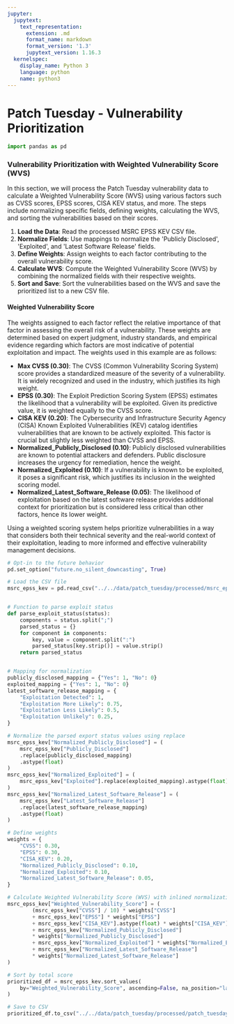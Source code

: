 ```yaml
---
jupyter:
  jupytext:
    text_representation:
      extension: .md
      format_name: markdown
      format_version: '1.3'
      jupytext_version: 1.16.3
  kernelspec:
    display_name: Python 3
    language: python
    name: python3
---
```


# Patch Tuesday - Vulnerability Prioritization

```python
import pandas as pd
```

### Vulnerability Prioritization with Weighted Vulnerability Score (WVS)

In this section, we will process the Patch Tuesday vulnerability data to calculate a Weighted Vulnerability Score (WVS) using various factors such as CVSS scores, EPSS scores, CISA KEV status, and more. The steps include normalizing specific fields, defining weights, calculating the WVS, and sorting the vulnerabilities based on their scores.

1. **Load the Data**: Read the processed MSRC EPSS KEV CSV file.
2. **Normalize Fields**: Use mappings to normalize the 'Publicly Disclosed', 'Exploited', and 'Latest Software Release' fields.
3. **Define Weights**: Assign weights to each factor contributing to the overall vulnerability score.
4. **Calculate WVS**: Compute the Weighted Vulnerability Score (WVS) by combining the normalized fields with their respective weights.
5. **Sort and Save**: Sort the vulnerabilities based on the WVS and save the prioritized list to a new CSV file.

#### Weighted Vulnerability Score

The weights assigned to each factor reflect the relative importance of that factor in assessing the overall risk of a vulnerability. These weights are determined based on expert judgment, industry standards, and empirical evidence regarding which factors are most indicative of potential exploitation and impact. The weights used in this example are as follows:

- **Max CVSS (0.30)**: The CVSS (Common Vulnerability Scoring System) score provides a standardized measure of the severity of a vulnerability. It is widely recognized and used in the industry, which justifies its high weight.
- **EPSS (0.30)**: The Exploit Prediction Scoring System (EPSS) estimates the likelihood that a vulnerability will be exploited. Given its predictive value, it is weighted equally to the CVSS score.
- **CISA KEV (0.20)**: The Cybersecurity and Infrastructure Security Agency (CISA) Known Exploited Vulnerabilities (KEV) catalog identifies vulnerabilities that are known to be actively exploited. This factor is crucial but slightly less weighted than CVSS and EPSS.
- **Normalized_Publicly_Disclosed (0.10)**: Publicly disclosed vulnerabilities are known to potential attackers and defenders. Public disclosure increases the urgency for remediation, hence the weight.
- **Normalized_Exploited (0.10)**: If a vulnerability is known to be exploited, it poses a significant risk, which justifies its inclusion in the weighted scoring model.
- **Normalized_Latest_Software_Release (0.05)**: The likelihood of exploitation based on the latest software release provides additional context for prioritization but is considered less critical than other factors, hence its lower weight.

Using a weighted scoring system helps prioritize vulnerabilities in a way that considers both their technical severity and the real-world context of their exploitation, leading to more informed and effective vulnerability management decisions.

```python
# Opt-in to the future behavior
pd.set_option("future.no_silent_downcasting", True)

# Load the CSV file
msrc_epss_kev = pd.read_csv("../../data/patch_tuesday/processed/msrc_epss_kev.csv")


# Function to parse exploit status
def parse_exploit_status(status):
    components = status.split(";")
    parsed_status = {}
    for component in components:
        key, value = component.split(":")
        parsed_status[key.strip()] = value.strip()
    return parsed_status


# Mapping for normalization
publicly_disclosed_mapping = {"Yes": 1, "No": 0}
exploited_mapping = {"Yes": 1, "No": 0}
latest_software_release_mapping = {
    "Exploitation Detected": 1,
    "Exploitation More Likely": 0.75,
    "Exploitation Less Likely": 0.5,
    "Exploitation Unlikely": 0.25,
}

# Normalize the parsed export status values using replace
msrc_epss_kev["Normalized_Publicly_Disclosed"] = (
    msrc_epss_kev["Publicly_Disclosed"]
    .replace(publicly_disclosed_mapping)
    .astype(float)
)
msrc_epss_kev["Normalized_Exploited"] = (
    msrc_epss_kev["Exploited"].replace(exploited_mapping).astype(float)
)
msrc_epss_kev["Normalized_Latest_Software_Release"] = (
    msrc_epss_kev["Latest_Software_Release"]
    .replace(latest_software_release_mapping)
    .astype(float)
)

# Define weights
weights = {
    "CVSS": 0.30,
    "EPSS": 0.30,
    "CISA_KEV": 0.20,
    "Normalized_Publicly_Disclosed": 0.10,
    "Normalized_Exploited": 0.10,
    "Normalized_Latest_Software_Release": 0.05,
}

# Calculate Weighted Vulnerability Score (WVS) with inlined normalization
msrc_epss_kev["Weighted_Vulnerability_Score"] = (
        (msrc_epss_kev["CVSS"] / 10) * weights["CVSS"]
        + msrc_epss_kev["EPSS"] * weights["EPSS"]
        + msrc_epss_kev["CISA_KEV"].astype(float) * weights["CISA_KEV"]
        + msrc_epss_kev["Normalized_Publicly_Disclosed"]
        * weights["Normalized_Publicly_Disclosed"]
        + msrc_epss_kev["Normalized_Exploited"] * weights["Normalized_Exploited"]
        + msrc_epss_kev["Normalized_Latest_Software_Release"]
        * weights["Normalized_Latest_Software_Release"]
)

# Sort by total score
prioritized_df = msrc_epss_kev.sort_values(
    by="Weighted_Vulnerability_Score", ascending=False, na_position="last"
)

# Save to CSV
prioritized_df.to_csv("../../data/patch_tuesday/processed/patch_tuesday_prioritized.csv", index=False)
```
